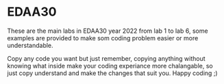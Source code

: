 # EDAA30
These are the main labs in EDAA30 year 2022 from lab 1 to lab 6, some examples are provided to make som coding problem easier or more understandable.

Copy any code you want but just remember, copying anything without knowing what inside make your coding experiance more chalangable, so just copy understand and make
the changes that suit you.
Happy coding ;)
